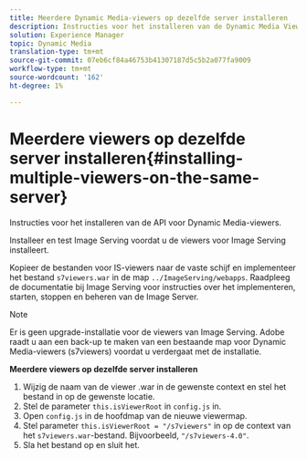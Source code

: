 ```yaml
---
title: Meerdere Dynamic Media-viewers op dezelfde server installeren
description: Instructies voor het installeren van de Dynamic Media Viewers API.
solution: Experience Manager
topic: Dynamic Media
translation-type: tm+mt
source-git-commit: 07eb6cf84a46753b41307187d5c5b2a077fa9009
workflow-type: tm+mt
source-wordcount: '162'
ht-degree: 1%

---
```



# Meerdere viewers op dezelfde server installeren{#installing-multiple-viewers-on-the-same-server}

<!-- Updated January 13, 2021 from https://wiki.corp.adobe.com/pages/viewpage.action?spaceKey=scene7qa&title=s7Viewers%2C+S7SDK%2C+S7OnDemand+Release+Notes - Contact is Sasha -->

Instructies voor het installeren van de API voor Dynamic Media-viewers.

Installeer en test Image Serving voordat u de viewers voor Image Serving installeert.

Kopieer de bestanden voor IS-viewers naar de vaste schijf en implementeer het bestand `s7viewers.war` in de map `../ImageServing/webapps`. Raadpleeg de documentatie bij Image Serving voor instructies over het implementeren, starten, stoppen en beheren van de Image Server.

>[!NOTE]
>
>Er is geen upgrade-installatie voor de viewers van Image Serving. Adobe raadt u aan een back-up te maken van een bestaande map voor Dynamic Media-viewers (s7viewers) voordat u verdergaat met de installatie.

**Meerdere viewers op dezelfde server installeren**

1. Wijzig de naam van de viewer .war in de gewenste context en stel het bestand in op de gewenste locatie.
1. Stel de parameter `this.isViewerRoot` in `config.js` in.
1. Open `config.js` in de hoofdmap van de nieuwe viewermap.
1. Stel parameter `this.isViewerRoot = "/s7viewers"` in op de context van het `s7viewers.war`-bestand. Bijvoorbeeld, `"/s7viewers-4.0"`.
1. Sla het bestand op en sluit het.
